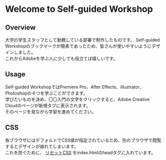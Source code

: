 # Welcome to Self-guided Workshop
## Overview
大学の学生スタッフとして勤務している部署で制作したものです。
Self-guided Workshopのブックマークが簡素であったため、皆さんが使いやすいようにデザインしました。  
これからAdobeを学ぶ人に少しでも役立てば嬉しいです。
## Usage
Self-guided WorkshopではPremiere Pro、After Effects、Illustrator、Photoshopの４つを学ぶことができます。  
学びたいものを決め、〇〇入門の文字をクリックすると、Adobe Creative Cloudのページが新規タブに表示されます。  
そのページを見ながら学習を進めてください。
## CSS
各ブラウザにはデフォルトでCSS値が指定されているため、別のブラウザで閲覧するとデザインが崩れてしまいます。  
これを防ぐために、  [リセットCSS](https://unpkg.com/ress/dist/ress.min.css)  をindex.htmlのheadタグに入れています。
